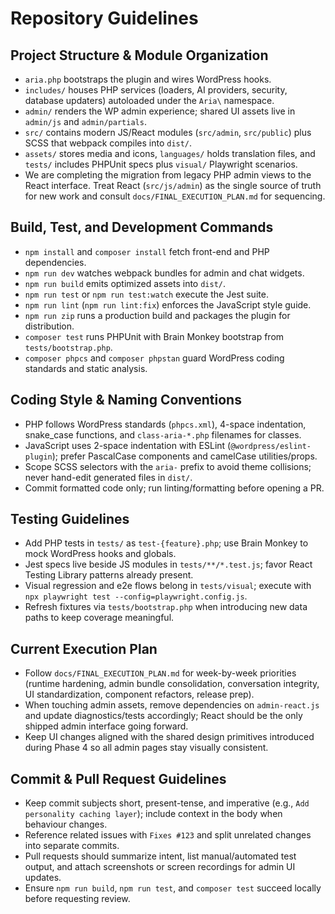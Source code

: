 # Repository Guidelines

## Project Structure & Module Organization
- `aria.php` bootstraps the plugin and wires WordPress hooks.
- `includes/` houses PHP services (loaders, AI providers, security, database updaters) autoloaded under the `Aria\` namespace.
- `admin/` renders the WP admin experience; shared UI assets live in `admin/js` and `admin/partials`.
- `src/` contains modern JS/React modules (`src/admin`, `src/public`) plus SCSS that webpack compiles into `dist/`.
- `assets/` stores media and icons, `languages/` holds translation files, and `tests/` includes PHPUnit specs plus `visual/` Playwright scenarios.
- We are completing the migration from legacy PHP admin views to the React interface. Treat React (`src/js/admin`) as the single source of truth for new work and consult `docs/FINAL_EXECUTION_PLAN.md` for sequencing.

## Build, Test, and Development Commands
- `npm install` and `composer install` fetch front-end and PHP dependencies.
- `npm run dev` watches webpack bundles for admin and chat widgets.
- `npm run build` emits optimized assets into `dist/`.
- `npm run test` or `npm run test:watch` execute the Jest suite.
- `npm run lint` (`npm run lint:fix`) enforces the JavaScript style guide.
- `npm run zip` runs a production build and packages the plugin for distribution.
- `composer test` runs PHPUnit with Brain Monkey bootstrap from `tests/bootstrap.php`.
- `composer phpcs` and `composer phpstan` guard WordPress coding standards and static analysis.

## Coding Style & Naming Conventions
- PHP follows WordPress standards (`phpcs.xml`), 4-space indentation, snake_case functions, and `class-aria-*.php` filenames for classes.
- JavaScript uses 2-space indentation with ESLint (`@wordpress/eslint-plugin`); prefer PascalCase components and camelCase utilities/props.
- Scope SCSS selectors with the `aria-` prefix to avoid theme collisions; never hand-edit generated files in `dist/`.
- Commit formatted code only; run linting/formatting before opening a PR.

## Testing Guidelines
- Add PHP tests in `tests/` as `test-{feature}.php`; use Brain Monkey to mock WordPress hooks and globals.
- Jest specs live beside JS modules in `tests/**/*.test.js`; favor React Testing Library patterns already present.
- Visual regression and e2e flows belong in `tests/visual`; execute with `npx playwright test --config=playwright.config.js`.
- Refresh fixtures via `tests/bootstrap.php` when introducing new data paths to keep coverage meaningful.

## Current Execution Plan
- Follow `docs/FINAL_EXECUTION_PLAN.md` for week-by-week priorities (runtime hardening, admin bundle consolidation, conversation integrity, UI standardization, component refactors, release prep).
- When touching admin assets, remove dependencies on `admin-react.js` and update diagnostics/tests accordingly; React should be the only shipped admin interface going forward.
- Keep UI changes aligned with the shared design primitives introduced during Phase 4 so all admin pages stay visually consistent.

## Commit & Pull Request Guidelines
- Keep commit subjects short, present-tense, and imperative (e.g., `Add personality caching layer`); include context in the body when behaviour changes.
- Reference related issues with `Fixes #123` and split unrelated changes into separate commits.
- Pull requests should summarize intent, list manual/automated test output, and attach screenshots or screen recordings for admin UI updates.
- Ensure `npm run build`, `npm run test`, and `composer test` succeed locally before requesting review.
